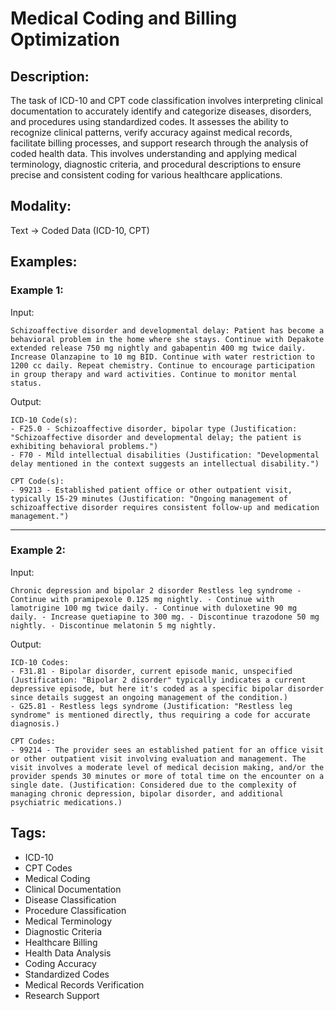 # Medical Coding and Billing Optimization

## Description:
The task of ICD-10 and CPT code classification involves interpreting clinical documentation to accurately identify and categorize diseases, disorders, and procedures using standardized codes. It assesses the ability to recognize clinical patterns, verify accuracy against medical records, facilitate billing processes, and support research through the analysis of coded health data. This involves understanding and applying medical terminology, diagnostic criteria, and procedural descriptions to ensure precise and consistent coding for various healthcare applications.

## Modality:
Text -> Coded Data (ICD-10, CPT)

## Examples:

### Example 1:

Input:
```
Schizoaffective disorder and developmental delay: Patient has become a behavioral problem in the home where she stays. Continue with Depakote extended release 750 mg nightly and gabapentin 400 mg twice daily. Increase Olanzapine to 10 mg BID. Continue with water restriction to 1200 cc daily. Repeat chemistry. Continue to encourage participation in group therapy and ward activities. Continue to monitor mental status.
```

Output:
```
ICD-10 Code(s):
- F25.0 - Schizoaffective disorder, bipolar type (Justification: "Schizoaffective disorder and developmental delay; the patient is exhibiting behavioral problems.")
- F70 - Mild intellectual disabilities (Justification: "Developmental delay mentioned in the context suggests an intellectual disability.")

CPT Code(s):
- 99213 - Established patient office or other outpatient visit, typically 15-29 minutes (Justification: "Ongoing management of schizoaffective disorder requires consistent follow-up and medication management.")
```

---

### Example 2:

Input:
```
Chronic depression and bipolar 2 disorder Restless leg syndrome - Continue with pramipexole 0.125 mg nightly. - Continue with lamotrigine 100 mg twice daily. - Continue with duloxetine 90 mg daily. - Increase quetiapine to 300 mg. - Discontinue trazodone 50 mg nightly. - Discontinue melatonin 5 mg nightly.
```

Output:
```
ICD-10 Codes:
- F31.81 - Bipolar disorder, current episode manic, unspecified (Justification: "Bipolar 2 disorder" typically indicates a current depressive episode, but here it's coded as a specific bipolar disorder since details suggest an ongoing management of the condition.)
- G25.81 - Restless legs syndrome (Justification: "Restless leg syndrome" is mentioned directly, thus requiring a code for accurate diagnosis.)

CPT Codes:
- 99214 - The provider sees an established patient for an office visit or other outpatient visit involving evaluation and management. The visit involves a moderate level of medical decision making, and/or the provider spends 30 minutes or more of total time on the encounter on a single date. (Justification: Considered due to the complexity of managing chronic depression, bipolar disorder, and additional psychiatric medications.)
```

## Tags:
- ICD-10
- CPT Codes
- Medical Coding
- Clinical Documentation
- Disease Classification
- Procedure Classification
- Medical Terminology
- Diagnostic Criteria
- Healthcare Billing
- Health Data Analysis
- Coding Accuracy
- Standardized Codes
- Medical Records Verification
- Research Support
